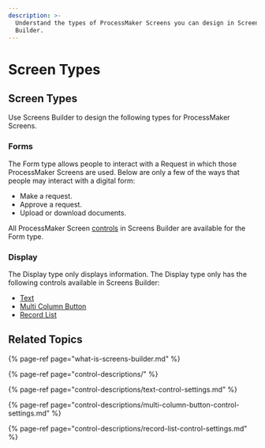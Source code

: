 ```yaml
---
description: >-
  Understand the types of ProcessMaker Screens you can design in Screens
  Builder.
---
```


# Screen Types

## Screen Types

Use Screens Builder to design the following types for ProcessMaker Screens.

### Forms

The Form type allows people to interact with a Request in which those ProcessMaker Screens are used. Below are only a few of the ways that people may interact with a digital form:

* Make a request.
* Approve a request.
* Upload or download documents.

All ProcessMaker Screen [controls](control-descriptions/) in Screens Builder are available for the Form type.

### Display

The Display type only displays information. The Display type only has the following controls available in Screens Builder:

* [Text](control-descriptions/textarea-control-settings.md)
* [Multi Column Button](control-descriptions/multi-column-button-control-settings.md)
* [Record List](control-descriptions/record-list-control-settings.md)

## Related Topics

{% page-ref page="what-is-screens-builder.md" %}

{% page-ref page="control-descriptions/" %}

{% page-ref page="control-descriptions/text-control-settings.md" %}

{% page-ref page="control-descriptions/multi-column-button-control-settings.md" %}

{% page-ref page="control-descriptions/record-list-control-settings.md" %}

